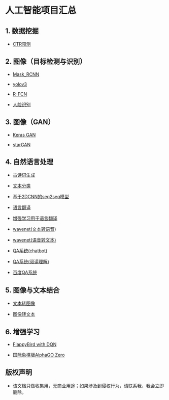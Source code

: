 ﻿# 人工智能项目汇总


## 1. 数据挖掘

* [CTR预测][1]


## 2. 图像（目标检测与识别）

* [Mask_RCNN][2]

* [yolov3][3]

* [R-FCN][4]

* [人脸识别][5] 


## 3. 图像（GAN）

* [Keras GAN][6] 

* [starGAN][7] 


## 4. 自然语言处理

* [古诗词生成][8] 

* [文本分类][9]

* [基于2DCNN的seq2seq模型][10]

* [语言翻译][11] 

* [增强学习用于语言翻译][12]

* [wavenet(文本转语音][13])

* [wavenet(语音转文本)][14] 

* [QA系统(chatbot)][15] 

* [QA系统(阅读理解)][16] 

* [百度QA系统][17]


## 5. 图像与文本结合

* [文本转图像][18] 

* [图像转文本][19] 


## 6. 增强学习

* [FlappyBird with DQN][20]

* [国际象棋版AlphaGO Zero][21] 


## 版权声明

* 该文档只做收集用，无商业用途；如果涉及到侵权行为，请联系我，我会立即删除。




  


  [1]: https://github.com/Johnson0722/CTR_Prediction
  [2]: https://github.com/matterport/Mask_RCNN
  [3]: https://github.com/qqwweee/keras-yolo3
  [4]: https://github.com/parap1uie-s/Keras-RFCN
  [5]: https://github.com/deepinsight/insightface
  [6]: https://github.com/eriklindernoren/Keras-GAN
  [7]: https://github.com/taki0112/StarGAN-Tensorflow
  [8]: https://github.com/jinfagang/tensorflow_poems
  [9]: https://github.com/jiegzhan/multi-class-text-classification-cnn-rnn
  [10]: https://github.com/elbayadm/attn2d
  [11]: https://github.com/tensorflow/nmt
  [12]: https://github.com/apeterswu/RL4NMT
  [13]: https://github.com/ibab/tensorflow-wavenet
  [14]: https://github.com/buriburisuri/speech-to-text-wavenet
  [15]: https://github.com/Conchylicultor/DeepQA
  [16]: https://github.com/NLPLearn/QANet
  [17]: https://github.com/baidu/AnyQ
  [18]: https://github.com/paarthneekhara/text-to-image
  [19]: https://github.com/tensorflow/tensorflow/blob/master/tensorflow/contrib/eager/python/examples/generative_examples/image_captioning_with_attention.ipynb
  [20]: https://github.com/yenchenlin/DeepLearningFlappyBird
  [21]: https://github.com/Zeta36/chess-alpha-zero